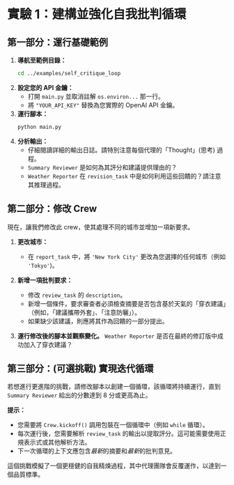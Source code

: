 # 實驗 1：建構並強化自我批判循環

## 第一部分：運行基礎範例

1.  **導航至範例目錄：**
    ```bash
    cd ../examples/self_critique_loop
    ```
2.  **設定您的 API 金鑰：**
    -   打開 `main.py` 並取消註解 `os.environ...` 那一行。
    -   將 `"YOUR_API_KEY"` 替換為您實際的 OpenAI API 金鑰。
3.  **運行腳本：**
    ```bash
    python main.py
    ```
4.  **分析輸出：**
    -   仔細閱讀詳細的輸出日誌。請特別注意每個代理的「Thought」(思考) 過程。
    -   `Summary Reviewer` 是如何為其評分和建議提供理由的？
    -   `Weather Reporter` 在 `revision_task` 中是如何利用這些回饋的？請注意其推理過程。

## 第二部分：修改 Crew

現在，讓我們修改此 crew，使其處理不同的城市並增加一項新要求。

1.  **更改城市：**
    -   在 `report_task` 中，將 `'New York City'` 更改為您選擇的任何城市（例如 `'Tokyo'`)。

2.  **新增一項批判要求：**
    -   修改 `review_task` 的 `description`。
    -   新增一個條件，要求審查者必須檢查摘要是否包含基於天氣的「穿衣建議」（例如，「建議攜帶外套」、「注意防曬」）。
    -   如果缺少該建議，則應將其作為回饋的一部分提出。

3.  **運行修改後的腳本並觀察變化。** `Weather Reporter` 是否在最終的修訂版中成功加入了穿衣建議？

## 第三部分：(可選挑戰) 實現迭代循環

若想進行更進階的挑戰，請修改腳本以創建一個循環，該循環將持續運行，直到 `Summary Reviewer` 給出的分數達到 8 分或更高為止。

**提示：**

-   您需要將 `Crew.kickoff()` 調用包裝在一個循環中（例如 `while` 循環）。
-   每次運行後，您需要解析 `review_task` 的輸出以提取評分。這可能需要使用正規表示式或其他解析方法。
-   下一次循環的上下文應包含*最新*的摘要和*最新*的批判意見。

這個挑戰模擬了一個更穩健的自我精煉過程，其中代理團隊會反覆運作，以達到一個品質標準。
